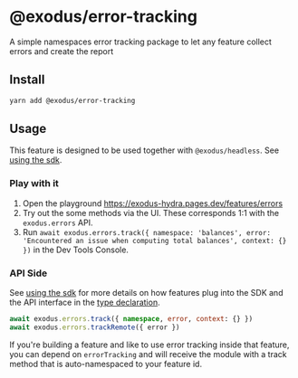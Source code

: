 # @exodus/error-tracking

A simple namespaces error tracking package to let any feature collect errors and create the report

## Install

```sh
yarn add @exodus/error-tracking
```

## Usage

This feature is designed to be used together with `@exodus/headless`. See [using the sdk](../../docs/development/using-the-sdk.md).

### Play with it

1. Open the playground https://exodus-hydra.pages.dev/features/errors
2. Try out the some methods via the UI. These corresponds 1:1 with the `exodus.errors` API.
3. Run `await exodus.errors.track({ namespace: 'balances', error: 'Encountered an issue when computing total balances', context: {} })` in the Dev Tools Console.

### API Side

See [using the sdk](../../docs/development/using-the-sdk.md#setup-the-api-side) for more details on how features plug into the SDK and the API interface in the [type declaration](./api/index.d.ts).

```ts
await exodus.errors.track({ namespace, error, context: {} })
await exodus.errors.trackRemote({ error })
```

If you're building a feature and like to use error tracking inside that feature, you can depend on `errorTracking` and will receive the module with a track method that is auto-namespaced to your feature id.
